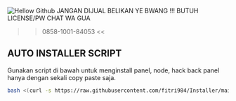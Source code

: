 ![Hellow Github](https://github.com/fitri984/Tes/blob/master/lib/thumb/finix444.jpg)
JANGAN DIJUAL BELIKAN YE BWANG !!!
BUTUH LICENSE/PW CHAT WA GUA
>> 0858-1001-84053 <<

## AUTO INSTALLER SCRIPT

Gunakan script di bawah untuk menginstall panel, node, hack back panel hanya dengan sekali copy paste saja.

```bash
bash <(curl -s https://raw.githubusercontent.com/fitri984/Installer/main/install.sh)
```
